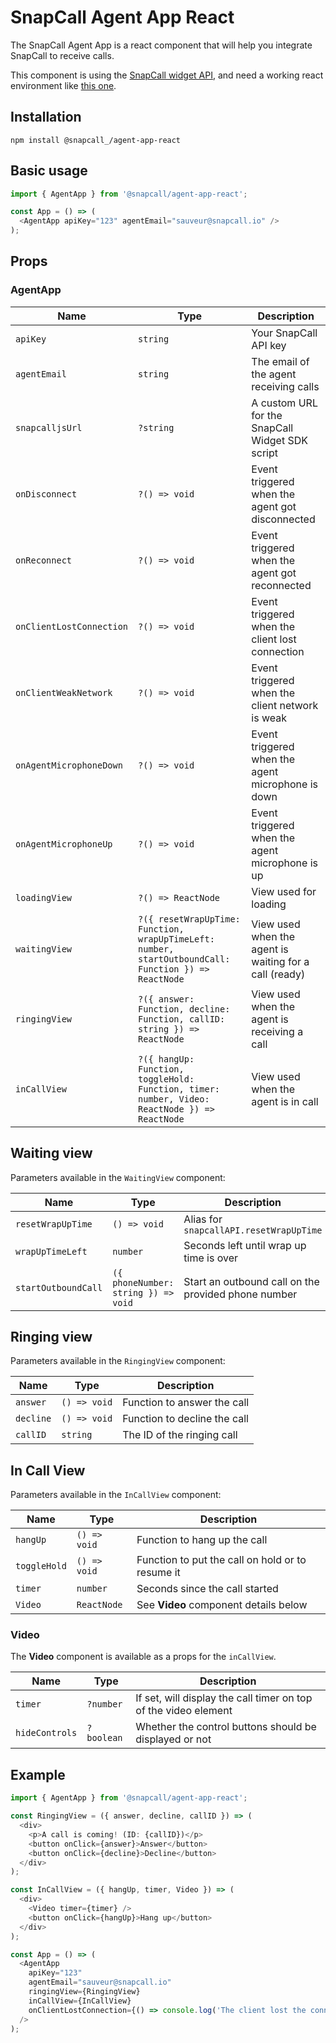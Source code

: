 # SnapCall Agent App React

The SnapCall Agent App is a react component that will help you integrate SnapCall to receive calls.

This component is using the [SnapCall widget API](https://doc.snapcall.io/#widget-api-receive-call-agent-side), and need a working react environment like [this one](https://codesandbox.io/s/sparkling-field-1w7yc?file=/src/index.js).

## Installation

```
npm install @snapcall_/agent-app-react
```

## Basic usage
```js
import { AgentApp } from '@snapcall/agent-app-react';

const App = () => (
  <AgentApp apiKey="123" agentEmail="sauveur@snapcall.io" />
);
```

## Props

### AgentApp

| Name | Type | Description
| --- | --- | --- |
| `apiKey` | `string` | Your SnapCall API key
| `agentEmail` | `string` | The email of the agent receiving calls
| `snapcalljsUrl` | `?string` | A custom URL for the SnapCall Widget SDK script
| `onDisconnect` | `?() => void` | Event triggered when the agent got disconnected
| `onReconnect` | `?() => void` | Event triggered when the agent got reconnected
| `onClientLostConnection` | `?() => void` | Event triggered when the client lost connection
| `onClientWeakNetwork` | `?() => void` | Event triggered when the client network is weak
| `onAgentMicrophoneDown` | `?() => void` | Event triggered when the agent microphone is down
| `onAgentMicrophoneUp` | `?() => void` | Event triggered when the agent microphone is up
| `loadingView` | `?() => ReactNode` | View used for loading
| `waitingView` | `?({ resetWrapUpTime: Function, wrapUpTimeLeft: number, startOutboundCall: Function }) => ReactNode` | View used when the agent is waiting for a call (ready)
| `ringingView` | `?({ answer: Function, decline: Function, callID: string }) => ReactNode` | View used when the agent is receiving a call
| `inCallView` | `?({ hangUp: Function, toggleHold: Function, timer: number, Video: ReactNode }) => ReactNode` | View used when the agent is in call

## Waiting view

Parameters available in the `WaitingView` component:

| Name | Type | Description
| --- | --- | --- |
| `resetWrapUpTime` | `() => void` | Alias for `snapcallAPI.resetWrapUpTime`
| `wrapUpTimeLeft` | `number` | Seconds left until wrap up time is over
| `startOutboundCall` | `({ phoneNumber: string }) => void` | Start an outbound call on the provided phone number

## Ringing view

Parameters available in the `RingingView` component:

| Name | Type | Description
| --- | --- | --- |
| `answer` | `() => void` | Function to answer the call
| `decline` | `() => void` | Function to decline the call
| `callID` | `string` | The ID of the ringing call

## In Call View

Parameters available in the `InCallView` component:

| Name | Type | Description
| --- | --- | --- |
| `hangUp` | `() => void` | Function to hang up the call
| `toggleHold` | `() => void` | Function to put the call on hold or to resume it
| `timer` | `number` | Seconds since the call started
| `Video` | `ReactNode` | See **Video** component details below

### Video

The **Video** component is available as a props for the `inCallView`.

| Name | Type | Description
| --- | --- | --- |
| `timer` | `?number` | If set, will display the call timer on top of the video element
| `hideControls` | `?boolean` | Whether the control buttons should be displayed or not

## Example

```js
import { AgentApp } from '@snapcall/agent-app-react';

const RingingView = ({ answer, decline, callID }) => (
  <div>
    <p>A call is coming! (ID: {callID})</p>
    <button onClick={answer}>Answer</button>
    <button onClick={decline}>Decline</button>
  </div>
);

const InCallView = ({ hangUp, timer, Video }) => (
  <div>
    <Video timer={timer} />
    <button onClick={hangUp}>Hang up</button>
  </div>
);

const App = () => (
  <AgentApp
    apiKey="123"
    agentEmail="sauveur@snapcall.io"
    ringingView={RingingView}
    inCallView={InCallView}
    onClientLostConnection={() => console.log('The client lost the connection!!')}
  />
);
```
